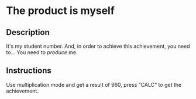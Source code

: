 # The product is myself

## Description

It's my student number. And, in order to achieve this achievement, you need to... You need to *produce* me.

## Instructions

Use multiplication mode and get a result of 960, press "CALC" to get the achievement.
